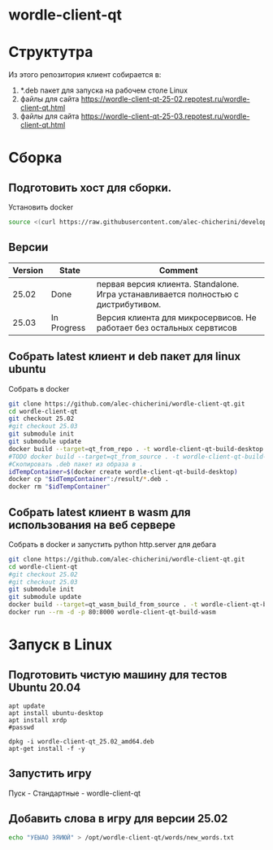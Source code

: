 # wordle-client-qt

# Структутра
Из этого репозитория клиент собирается в:
1. *.deb пакет для запуска на рабочем столе Linux 
2. файлы для сайта https://wordle-client-qt-25-02.repotest.ru/wordle-client-qt.html
3. файлы для сайта https://wordle-client-qt-25-03.repotest.ru/wordle-client-qt.html

# Сборка
<!--Подготовить хост-->
## Подготовить хост для сборки.

Установить docker 
```bash
source <(curl https://raw.githubusercontent.com/alec-chicherini/development-scripts/refs/heads/main/docker/install_docker.sh)
```
<!--Версии-->
## Версии
| Version | State | Comment |
|-|-|-|
|25.02| Done |первая версия клиента. Standalone. Игра устанавливается полностью с дистрибутивом.|
|25.03| In Progress| Версия клиента для микросервисов. Не работает без остальных сервтисов|
<!--Собрать клиент и deb пакет для linux-->
## Собрать latest клиент и deb пакет для linux ubuntu
Собрать в docker 
```bash
git clone https://github.com/alec-chicherini/wordle-client-qt.git
cd wordle-client-qt
git checkout 25.02
#git checkout 25.03
git submodule init
git submodule update
docker build --target=qt_from_repo . -t wordle-client-qt-build-desktop
#TODO docker build --target=qt_from_source . -t wordle-client-qt-build-desktop #другая опция собрать Qt из исходников.
#Скопировать .deb пакет из образа в .
idTempContainer=$(docker create wordle-client-qt-build-desktop)
docker cp "$idTempContainer":/result/*.deb .
docker rm "$idTempContainer"
```

<!--Собрать клиент wasm и запустить для дебага-->
## Собрать latest клиент в wasm для использования на веб сервере
Собрать в docker и запустить python http.server для дебага
```bash
git clone https://github.com/alec-chicherini/wordle-client-qt.git
cd wordle-client-qt
#git checkout 25.02
#git checkout 25.03
git submodule init
git submodule update
docker build --target=qt_wasm_build_from_source . -t wordle-client-qt-build-wasm
docker run --rm -d -p 80:8000 wordle-client-qt-build-wasm
```

# Запуск в Linux
## Подготовить чистую машину для тестов Ubuntu 20.04
```
apt update
apt install ubuntu-desktop
apt install xrdp
#passwd

dpkg -i wordle-client-qt_25.02_amd64.deb
apt-get install -f -y
```
## Запустить игру
Пуск - Стандартные - wordle-client-qt
 
## Добавить слова в игру для версии 25.02
```bash
echo "УЕЫАО ЭЯИЮЙ" > /opt/wordle-client-qt/words/new_words.txt
``` 
